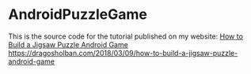 # AndroidPuzzleGame
This is the source code for the tutorial published on my website: [How to Build a Jigsaw Puzzle Android Game](/)
https://dragosholban.com/2018/03/09/how-to-build-a-jigsaw-puzzle-android-game
